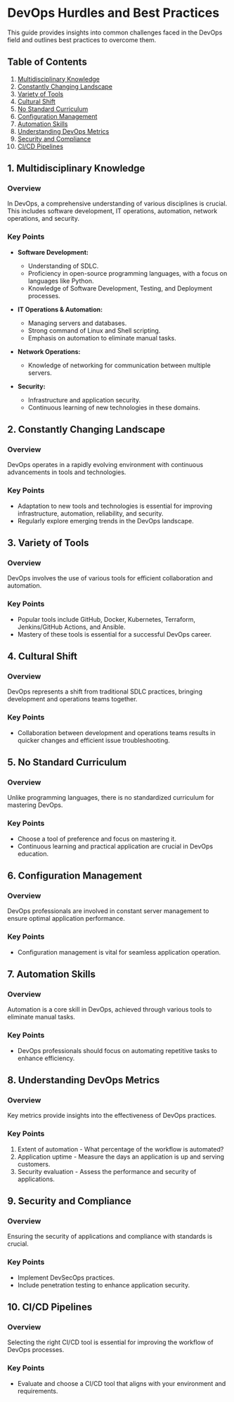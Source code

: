 # DevOps Hurdles and Best Practices
This guide provides insights into common challenges faced in the DevOps field and outlines best practices to overcome them.

## Table of Contents

1. [Multidisciplinary Knowledge](#multidisciplinary-knowledge)
2. [Constantly Changing Landscape](#constantly-changing-landscape)
3. [Variety of Tools](#variety-of-tools)
4. [Cultural Shift](#cultural-shift)
5. [No Standard Curriculum](#no-standard-curriculum)
6. [Configuration Management](#configuration-management)
7. [Automation Skills](#automation-skills)
8. [Understanding DevOps Metrics](#understanding-devops-metrics)
9. [Security and Compliance](#security-and-compliance)
10. [CI/CD Pipelines](#cicd-pipelines)

## 1. Multidisciplinary Knowledge

### Overview
In DevOps, a comprehensive understanding of various disciplines is crucial. This includes software development, IT operations, automation, network operations, and security.

### Key Points
- **Software Development:**
  - Understanding of SDLC.
  - Proficiency in open-source programming languages, with a focus on languages like Python.
  - Knowledge of Software Development, Testing, and Deployment processes.

- **IT Operations & Automation:**
  - Managing servers and databases.
  - Strong command of Linux and Shell scripting.
  - Emphasis on automation to eliminate manual tasks.

- **Network Operations:**
  - Knowledge of networking for communication between multiple servers.

- **Security:**
  - Infrastructure and application security.
  - Continuous learning of new technologies in these domains.

## 2. Constantly Changing Landscape

### Overview
DevOps operates in a rapidly evolving environment with continuous advancements in tools and technologies.

### Key Points
- Adaptation to new tools and technologies is essential for improving infrastructure, automation, reliability, and security.
- Regularly explore emerging trends in the DevOps landscape.

## 3. Variety of Tools

### Overview
DevOps involves the use of various tools for efficient collaboration and automation.

### Key Points
- Popular tools include GitHub, Docker, Kubernetes, Terraform, Jenkins/GitHub Actions, and Ansible.
- Mastery of these tools is essential for a successful DevOps career.

## 4. Cultural Shift

### Overview
DevOps represents a shift from traditional SDLC practices, bringing development and operations teams together.

### Key Points
- Collaboration between development and operations teams results in quicker changes and efficient issue troubleshooting.

## 5. No Standard Curriculum

### Overview
Unlike programming languages, there is no standardized curriculum for mastering DevOps.

### Key Points
- Choose a tool of preference and focus on mastering it.
- Continuous learning and practical application are crucial in DevOps education.

## 6. Configuration Management

### Overview
DevOps professionals are involved in constant server management to ensure optimal application performance.

### Key Points
- Configuration management is vital for seamless application operation.

## 7. Automation Skills

### Overview
Automation is a core skill in DevOps, achieved through various tools to eliminate manual tasks.

### Key Points
- DevOps professionals should focus on automating repetitive tasks to enhance efficiency.

## 8. Understanding DevOps Metrics

### Overview
Key metrics provide insights into the effectiveness of DevOps practices.

### Key Points
1. Extent of automation - What percentage of the workflow is automated?
2. Application uptime - Measure the days an application is up and serving customers.
3. Security evaluation - Assess the performance and security of applications.

## 9. Security and Compliance

### Overview
Ensuring the security of applications and compliance with standards is crucial.

### Key Points
- Implement DevSecOps practices.
- Include penetration testing to enhance application security.

## 10. CI/CD Pipelines

### Overview
Selecting the right CI/CD tool is essential for improving the workflow of DevOps processes.

### Key Points
- Evaluate and choose a CI/CD tool that aligns with your environment and requirements.

